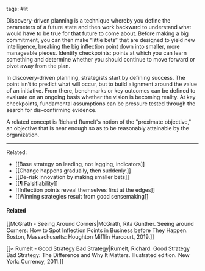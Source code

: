 tags: #lit 

Discovery-driven planning is a technique whereby you define the parameters of a future state and then work backward to understand what would have to be true for that future to come about. Before making a big commitment, you can then make “little bets” that are designed to yield new intelligence, breaking the big inflection point down into smaller, more manageable pieces. Identify checkpoints: points at which you can learn something and determine whether you should continue to move forward or pivot away from the plan. 

In discovery-driven planning, strategists start by defining success. The point isn’t to predict what will occur, but to build alignment around the value of an initiative. From there, benchmarks or key outcomes can be defined to evaluate on an ongoing basis whether the vision is becoming reality. At key checkpoints, fundamental assumptions can be pressure tested through the search for dis-confirming evidence. 

A related concept is Richard Rumelt's notion of the "proximate objective," an objective that is near enough so as to be reasonably attainable by the organization. 

--- 
Related:
- [[Base strategy on leading, not lagging, indicators]]
- [[Change happens gradually, then suddenly.]]
- [[De-risk innovation by making smaller bets]]
- [[¶ Falsifiability]]
- [[Inflection points reveal themselves first at the edges]]
- [[Winning strategies result from good sensemaking]]

#### Related
[[McGrath - Seeing Around Corners|McGrath, Rita Gunther. Seeing around Corners: How to Spot Inflection Points in Business before They Happen. Boston, Massachusetts: Houghton Mifflin Harcourt, 2019.]]

[[≈ Rumelt - Good Strategy Bad Strategy|Rumelt, Richard. Good Strategy Bad Strategy: The Difference and Why It Matters. Illustrated edition. New York: Currency, 2011.]]
